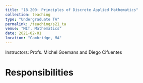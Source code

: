 ```yaml
---
title: "18.200: Principles of Discrete Applied Mathematics"
collection: teaching
type: "Undergraduate TA"
permalink: /teaching/s21_ta
venue: "MIT, Mathematics"
date: 2021-02-01
location: "Cambridge, MA"
---
```

Instructors: Profs. Michel Goemans and Diego Cifuentes

Responsibilities
===



